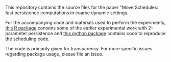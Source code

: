 This repository contains the source files for the paper "Move Schedules: fast persistence computations in coarse dynamic settings. 

For the accompanying code and materials used to perform the experiments, [this R package](https://github.com/peekxc/dart) contains some of the earlier experimental work with 2-parameter persistence and [this python package](https://github.com/peekxc/dart) contains code to reproduce the scheduling code. 

The code is primarily given for transparency. For more specific issues regarding package usage, please file an issue.  
